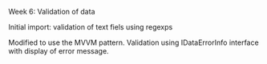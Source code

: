 Week 6: Validation of data

Initial import: validation of text fiels using regexps

Modified to use the MVVM pattern. Validation using IDataErrorInfo interface with display of error message.